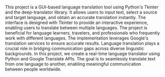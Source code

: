 This project is a GUI-based language translation tool using Python's Tkinter and the deep-translator library. It allows users to input text, select a source and target language, and obtain an accurate translation instantly. The interface is designed with Tkinter to provide an interactive experience, enabling users to translate between multiple languages. The project is beneficial for language learners, travelers, and professionals who frequently work with different languages. The implementation leverages Google's translation services to ensure accurate results.
Language translation plays a crucial role in bridging communication gaps across diverse linguistic backgrounds. In this project, we create a real-time language translator using Python and Google Translate APIs. The goal is to seamlessly translate text from one language to another, enabling meaningful communication between people worldwide.
